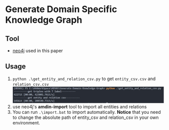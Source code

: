 # Generate Domain Specific Knowledge Graph
## Tool
- [neo4j](https://neo4j.com/download-center/#community) used in this paper

## Usage
1. `python .\get_entity_and_relation_csv.py` to get `entity_csv.csv` and `relation_csv.csv`
   ![get-entity-and-relation-csv](../res/img/get-entity-and-relation-csv.jpg)
2. use neo4j's __amdin-import__ tool to import all entities and relations
3. You can run `.\import.bat` to import automatically.
   __Notice__ that you need to change the absolute path of entity_csv and relation_csv in your own environment. 